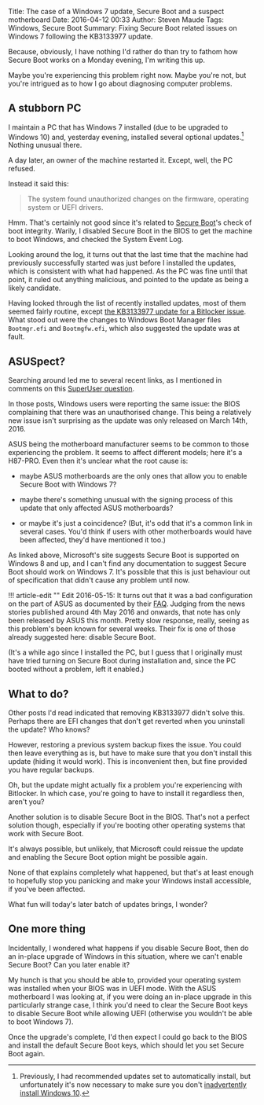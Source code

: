Title: The case of a Windows 7 update, Secure Boot and a suspect motherboard 
Date: 2016-04-12 00:33
Author: Steven Maude
Tags: Windows, Secure Boot
Summary: Fixing Secure Boot related issues on Windows 7 following the KB3133977 update.

Because, obviously, I have nothing I'd rather do than try to fathom how Secure
Boot works on a Monday evening, I'm writing this up. 

Maybe you're experiencing this problem right now. Maybe you're not, but you're
intrigued as to how I go about diagnosing computer problems.

## A stubborn PC

I maintain a PC that has Windows 7 installed (due to be upgraded to Windows 10)
and, yesterday evening, installed several optional updates.[^1] Nothing unusual
there.

A day later, an owner of the machine restarted it. Except, well, the PC
refused.

Instead it said this:

> The system found unauthorized changes on the firmware, operating system or
> UEFI drivers.

Hmm. That's certainly not good since it's related to [Secure
Boot](https://technet.microsoft.com/en-GB/library/hh824987.aspx)'s check of
boot integrity. Warily, I disabled Secure Boot in the BIOS to get the machine
to boot Windows, and checked the System Event Log.

Looking around the log, it turns out that the last time that the machine had
previously successfully started was just before I installed the updates, which
is consistent with what had happened. As the PC was fine until that point, it
ruled out anything malicious, and pointed to the update as being a likely
candidate.

Having looked through the list of recently installed updates, most of them
seemed fairly routine, except [the KB3133977 update for a Bitlocker
issue](https://support.microsoft.com/en-gb/kb/3133977). What stood out were the
changes to Windows Boot Manager files `Bootmgr.efi` and `Bootmgfw.efi`, which
also suggested the update was at fault.

## ASUSpect?

Searching around led me to several recent links, as I mentioned in comments on
this [SuperUser
question](https://superuser.com/questions/1054790/system-found-unauthorized-changes-on-the-firmware).

In those posts, Windows users were reporting the same issue: the BIOS
complaining that there was an unauthorised change. This being a relatively new
issue isn't surprising as the update was only released on March 14th, 2016.

ASUS being the motherboard manufacturer seems to be common to those
experiencing the problem. It seems to affect different models; here it's a
H87-PRO. Even then it's unclear what the root cause is:

* maybe ASUS motherboards are the only ones that allow you to enable Secure
Boot with Windows 7?

* maybe there's something unusual with the signing process of this update that
only affected ASUS motherboards?

* or maybe it's just a coincidence? (But, it's odd that it's a common link in
several cases. You'd think if users with other motherboards would have been
affected, they'd have mentioned it too.)

As linked above, Microsoft's site suggests Secure Boot is supported on Windows
8 and up, and I can't find any documentation to suggest Secure Boot should work
on Windows 7. It's possible that this is just behaviour out of specification
that didn't cause any problem until now.

!!! article-edit ""
    Edit 2016-05-15: It turns out that it was a bad configuration on the
    part of ASUS as documented by their
    [FAQ](https://www.asus.com/support/faq/1016356/). Judging from the
    news stories published around 4th May 2016 and onwards, that note
    has only been released by ASUS this month. Pretty slow response,
    really, seeing as this problem's been known for several weeks. Their
    fix is one of those already suggested here: disable Secure Boot.

(It's a while ago since I installed the PC, but I guess that I originally must
have tried turning on Secure Boot during installation and, since the PC booted
without a problem, left it enabled.)
 
## What to do?

Other posts I'd read indicated that removing KB3133977 didn't solve this.
Perhaps there are EFI changes that don't get reverted when you uninstall the
update? Who knows?

However, restoring a previous system backup fixes the issue. You could then
leave everything as is, but have to make sure that you don't install this
update (hiding it would work). This is inconvenient then, but fine provided you
have regular backups.

Oh, but the update might actually fix a problem you're experiencing with
Bitlocker. In which case, you're going to have to install it regardless then,
aren't you?

Another solution is to disable Secure Boot in the BIOS. That's not a perfect
solution though, especially if you're booting other operating systems that work
with Secure Boot.

It's always possible, but unlikely, that Microsoft could reissue the update and
enabling the Secure Boot option might be possible again.

None of that explains completely what happened, but that's at least enough to
hopefully stop you panicking and make your Windows install accessible, if
you've been affected.

What fun will today's later batch of updates brings, I wonder?

## One more thing

Incidentally, I wondered what happens if you disable Secure Boot, then do an
in-place upgrade of Windows in this situation, where we can't enable Secure
Boot? Can you later enable it?

My hunch is that you should be able to, provided your operating system was
installed when your BIOS was in UEFI mode. With the ASUS motherboard I was
looking at, if you were doing an in-place upgrade in this particularly strange
case, I think you'd need to clear the Secure Boot keys to disable Secure Boot
while allowing UEFI (otherwise you wouldn't be able to boot Windows 7).

Once the upgrade's complete, I'd then expect I could go back to the BIOS and
install the default Secure Boot keys, which should let you set Secure Boot
again.

[^1]: Previously, I had recommended updates set to automatically install, but
unfortunately it's now necessary to make sure you don't [inadvertently install
Windows 10](https://blogs.windows.com/windowsexperience/2015/10/29/making-it-easier-to-upgrade-to-windows-10/).
